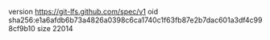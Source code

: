version https://git-lfs.github.com/spec/v1
oid sha256:e1a6afdb6b73a4826a0398c6ca1740c1f63fb87e2b7dac601a3df4c998cf9b10
size 22014
